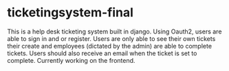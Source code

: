 # ticketingsystem-final

This is a help desk ticketing system built in django. Using Oauth2, users are able to sign in and or register. Users are only able to see their own tickets their create and employees (dictated by the admin) are able to complete tickets. Users should also receive an email when the ticket is set to complete. Currently working on the frontend.
